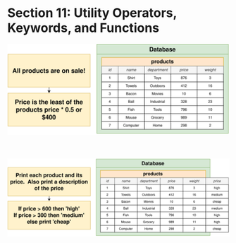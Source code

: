# Section 11: Utility Operators, Keywords, and Functions

<div align="center"><img src="../diagrams/11/sql-3.svg" /></div><br/><br/><br/>
<div align="center"><img src="../diagrams/11/sql-4.svg" /></div><br/><br/><br/>
